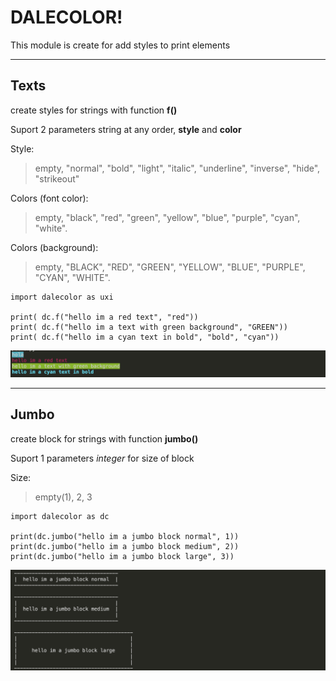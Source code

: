 # DALECOLOR!

This module is create for add styles to print elements

___

## Texts

create styles for strings with function **f()**

Suport 2 parameters string at any order, **style** and **color**

Style:
>empty, "normal", "bold", "light", "italic", "underline", "inverse", "hide", "strikeout"

Colors (font color):
>empty, "black", "red", "green", "yellow", "blue", "purple", "cyan", "white".

Colors (background):
>empty, "BLACK", "RED", "GREEN", "YELLOW", "BLUE", "PURPLE", "CYAN", "WHITE".

    import dalecolor as uxi

    print( dc.f("hello im a red text", "red"))
    print( dc.f("hello im a text with green background", "GREEN"))
    print( dc.f("hello im a cyan text in bold", "bold", "cyan"))

![alt text](./img1.png?raw=true "Title")

___

## Jumbo

create block for strings with function **jumbo()**

Suport 1 parameters _integer_ for size of block

Size:
> empty(1), 2, 3

    import dalecolor as dc

    print(dc.jumbo("hello im a jumbo block normal", 1))
    print(dc.jumbo("hello im a jumbo block medium", 2))
    print(dc.jumbo("hello im a jumbo block large", 3))

![alt text](./img2.png?raw=true "Title")
